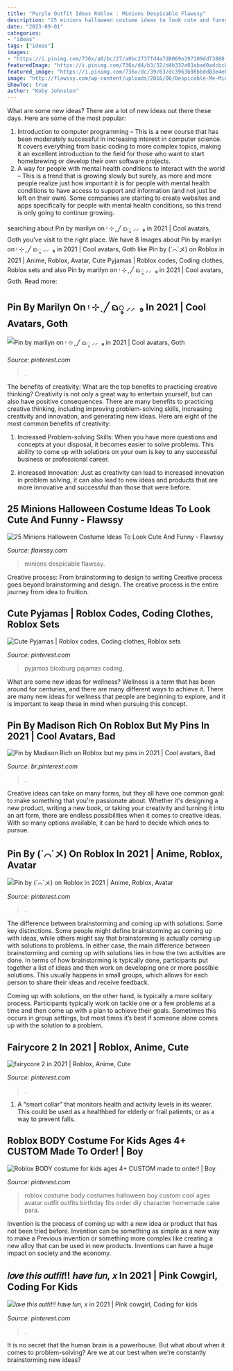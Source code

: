 ```yaml
---
title: "Purple Outfit Ideas Roblox : Minions Despicable Flawssy"
description: "25 minions halloween costume ideas to look cute and funny"
date: "2023-09-01"
categories:
- "ideas"
tags: ["ideas"]
images:
- "https://i.pinimg.com/736x/a0/bc/27/a0bc2737fd4a7d8069e397109dd73886.jpg"
featuredImage: "https://i.pinimg.com/736x/d4/b3/32/d4b332a03abad0adcbcb41bf056b081c.jpg"
featured_image: "https://i.pinimg.com/736x/dc/39/63/dc3963b98bbdd83e4e0e26a716605ac8.jpg"
image: "http://flawssy.com/wp-content/uploads/2016/06/Despicable-Me-Minion-Costume-for-women.jpg"
ShowToc: true
author: "Koby Johnston"
---
```



What are some new ideas?
There are a lot of new ideas out there these days. Here are some of the most popular: 
1) Introduction to computer programming – This is a new course that has been moderately successful in increasing interest in computer science. It covers everything from basic coding to more complex topics, making it an excellent introduction to the field for those who want to start homebrewing or develop their own software projects. 
2) A way for people with mental health conditions to interact with the world – This is a trend that is growing slowly but surely, as more and more people realize just how important it is for people with mental health conditions to have access to support and information (and not just be left on their own). Some companies are starting to create websites and apps specifically for people with mental health conditions, so this trend is only going to continue growing.

	

		
searching about Pin by marilyn on ᵎ ⊹ ִֶָ ╱ ᨳ᭬ ⸝⸝ ️ ₉ in 2021 | Cool avatars, Goth you've visit to the right place. We have 8 Images about Pin by marilyn on ᵎ ⊹ ִֶָ ╱ ᨳ᭬ ⸝⸝ ️ ₉ in 2021 | Cool avatars, Goth like Pin by (`⌒´メ) on Roblox in 2021 | Anime, Roblox, Avatar, Cute Pyjamas | Roblox codes, Coding clothes, Roblox sets and also Pin by marilyn on ᵎ ⊹ ִֶָ ╱ ᨳ᭬ ⸝⸝ ️ ₉ in 2021 | Cool avatars, Goth. Read more:
		
    
## Pin By Marilyn On ᵎ ⊹ ִֶָ ╱ ᨳ᭬ ⸝⸝ ️ ₉ In 2021 | Cool Avatars, Goth

<img loading=lazy src="https://i.pinimg.com/736x/95/d4/80/95d4807e2aafd313c88a71e265848eb4.jpg" onerror="this.onerror=null;this.src='https://tse3.mm.bing.net/th?id=OIP.OyLWDtKzK-DZ6crgSRb3JAAAAA&amp;pid=15.1';" alt="Pin by marilyn on ᵎ ⊹ ִֶָ ╱ ᨳ᭬ ⸝⸝ ️ ₉ in 2021 | Cool avatars, Goth">

_Source: pinterest.com_

>. 

	

The benefits of creativity: What are the top benefits to practicing creative thinking?
Creativity is not only a great way to entertain yourself, but can also have positive consequences. There are many benefits to practicing creative thinking, including improving problem-solving skills, increasing creativity and innovation, and generating new ideas. Here are eight of the most common benefits of creativity:
1. Increased Problem-solving Skills: When you have more questions and concepts at your disposal, it becomes easier to solve problems. This ability to come up with solutions on your own is key to any successful business or professional career.

2. increased Innovation: Just as creativity can lead to increased innovation in problem solving, it can also lead to new ideas and products that are more innovative and successful than those that were before.

    
## 25 Minions Halloween Costume Ideas To Look Cute And Funny - Flawssy

<img loading=lazy src="http://flawssy.com/wp-content/uploads/2016/06/Despicable-Me-Minion-Costume-for-women.jpg" onerror="this.onerror=null;this.src='https://tse2.mm.bing.net/th?id=OIP.W-JqoWzCX12P-6IxI7VnjAHaLL&amp;pid=15.1';" alt="25 Minions Halloween Costume Ideas To Look Cute And Funny - Flawssy">

_Source: flawssy.com_

>minions despicable flawssy. 

	

Creative process: From brainstorming to design to writing
Creative process goes beyond brainstorming and design. The creative process is the entire journey from idea to fruition.

    
## Cute Pyjamas | Roblox Codes, Coding Clothes, Roblox Sets

<img loading=lazy src="https://i.pinimg.com/736x/a7/75/a6/a775a6d4708fa196ad93ad4c8646b665.jpg" onerror="this.onerror=null;this.src='https://tse2.mm.bing.net/th?id=OIP.Eown2pf1yuJ_U1NtqWQJBAHaLH&amp;pid=15.1';" alt="Cute Pyjamas | Roblox codes, Coding clothes, Roblox sets">

_Source: pinterest.com_

>pyjamas bloxburg pajamas coding. 

	

What are some new ideas for wellness?
Wellness is a term that has been around for centuries, and there are many different ways to achieve it. There are many new ideas for wellness that people are beginning to explore, and it is important to keep these in mind when pursuing this concept.

    
## Pin By Madison Rich On Roblox But My Pins In 2021 | Cool Avatars, Bad

<img loading=lazy src="https://i.pinimg.com/736x/d4/b3/32/d4b332a03abad0adcbcb41bf056b081c.jpg" onerror="this.onerror=null;this.src='https://tse1.mm.bing.net/th?id=OIP.Yq0hRNfpQVjzdA052qlwsQHaO0&amp;pid=15.1';" alt="Pin by Madison Rich on Roblox but my pins in 2021 | Cool avatars, Bad">

_Source: br.pinterest.com_

>. 

	

Creative ideas can take on many forms, but they all have one common goal: to make something that you're passionate about. Whether it's designing a new product, writing a new book, or taking your creativity and turning it into an art form, there are endless possibilities when it comes to creative ideas. With so many options available, it can be hard to decide which ones to pursue.

    
## Pin By (`⌒´メ) On Roblox In 2021 | Anime, Roblox, Avatar

<img loading=lazy src="https://i.pinimg.com/736x/dc/39/63/dc3963b98bbdd83e4e0e26a716605ac8.jpg" onerror="this.onerror=null;this.src='https://tse1.mm.bing.net/th?id=OIP.8_95RLnOk3LGGEr9Cwt0iwHaKc&amp;pid=15.1';" alt="Pin by (`⌒´メ) on Roblox in 2021 | Anime, Roblox, Avatar">

_Source: pinterest.com_

>. 

	

The difference between brainstorming and coming up with solutions: Some key distinctions.
Some people might define brainstorming as coming up with ideas, while others might say that brainstorming is actually coming up with solutions to problems. In either case, the main difference between brainstorming and coming up with solutions lies in how the two activities are done.
In terms of how brainstorming is typically done, participants put together a list of ideas and then work on developing one or more possible solutions. This usually happens in small groups, which allows for each person to share their ideas and receive feedback.

Coming up with solutions, on the other hand, is typically a more solitary process. Participants typically work on tackle one or a few problems at a time and then come up with a plan to achieve their goals. Sometimes this occurs in group settings, but most times it’s best if someone alone comes up with the solution to a problem.

    
## Fairycore 2 In 2021 | Roblox, Anime, Cute

<img loading=lazy src="https://i.pinimg.com/736x/13/86/de/1386de5b1d0d69d694d4f0422880a333.jpg" onerror="this.onerror=null;this.src='https://tse4.mm.bing.net/th?id=OIP.FjgsqE5Beym-yB7OtJZg5wHaLA&amp;pid=15.1';" alt="fairycore 2 in 2021 | Roblox, Anime, Cute">

_Source: pinterest.com_

>. 

	

1. A “smart collar” that monitors health and activity levels in its wearer. This could be used as a healthbed for elderly or frail patients, or as a way to prevent falls. 

    
## Roblox BODY Costume For Kids Ages 4+ CUSTOM Made To Order! | Boy

<img loading=lazy src="https://i.pinimg.com/736x/a0/bc/27/a0bc2737fd4a7d8069e397109dd73886.jpg" onerror="this.onerror=null;this.src='https://tse2.mm.bing.net/th?id=OIP.QMZFsFUtumPrYCERc1PpeAHaL0&amp;pid=15.1';" alt="Roblox BODY costume for kids ages 4+ CUSTOM made to order! | Boy">

_Source: pinterest.com_

>roblox costume body costumes halloween boy custom cool ages avatar outfit outfits birthday fits order diy character homemade cake para. 

	

Invention is the process of coming up with a new idea or product that has not been tried before. Invention can be something as simple as a new way to make a Previous invention or something more complex like creating a new alloy that can be used in new products. Inventions can have a huge impact on society and the economy.

    
## 𝑙𝑜𝑣𝑒 𝑡ℎ𝑖𝑠 𝑜𝑢𝑡𝑓𝑖𝑡!! ℎ𝑎𝑣𝑒 𝑓𝑢𝑛, 𝑥 In 2021 | Pink Cowgirl, Coding For Kids

<img loading=lazy src="https://i.pinimg.com/736x/3a/93/dd/3a93dd7648c8906283f449d2ea0ef4f5.jpg" onerror="this.onerror=null;this.src='https://tse2.mm.bing.net/th?id=OIP.lAiWmQFcIsZpyzt8Ytk5CAAAAA&amp;pid=15.1';" alt="𝑙𝑜𝑣𝑒 𝑡ℎ𝑖𝑠 𝑜𝑢𝑡𝑓𝑖𝑡!! ℎ𝑎𝑣𝑒 𝑓𝑢𝑛, 𝑥 in 2021 | Pink cowgirl, Coding for kids">

_Source: pinterest.com_

>. 

	

It is no secret that the human brain is a powerhouse. But what about when it comes to problem-solving? Are we at our best when we're constantly brainstorming new ideas?


